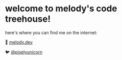 # welcome to melody's code treehouse!

here's where you can find me on the internet:

🔮 [melody.dev](https://melody.dev)

🐦️ [@pixelyunicorn](https://twitter.com/pixelyunicorn)

